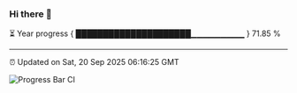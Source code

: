### Hi there 👋

⏳ Year progress { █████████████████████▁▁▁▁▁▁▁▁▁ } 71.85 %

---

⏰ Updated on Sat, 20 Sep 2025 06:16:25 GMT

![Progress Bar CI](https://github.com/code-lakshay/GitHub-Actions-Demo/workflows/Progress%20Bar%20CI/badge.svg)
